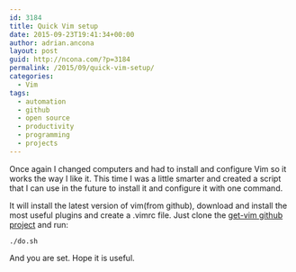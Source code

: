 ```yaml
---
id: 3184
title: Quick Vim setup
date: 2015-09-23T19:41:34+00:00
author: adrian.ancona
layout: post
guid: http://ncona.com/?p=3184
permalink: /2015/09/quick-vim-setup/
categories:
  - Vim
tags:
  - automation
  - github
  - open source
  - productivity
  - programming
  - projects
---
```

Once again I changed computers and had to install and configure Vim so it works the way I like it. This time I was a little smarter and created a script that I can use in the future to install it and configure it with one command.

It will install the latest version of vim(from github), download and install the most useful plugins and create a .vimrc file. Just clone the [get-vim github project](https://github.com/soonick/get-vim) and run:

```
./do.sh
```

And you are set. Hope it is useful.
